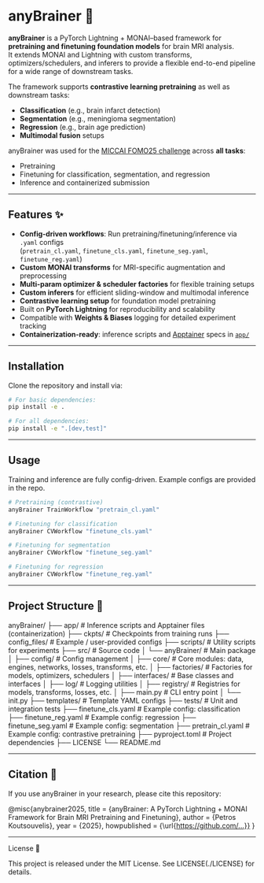 # anyBrainer 🧠
**anyBrainer** is a PyTorch Lightning + MONAI–based framework for **pretraining and finetuning foundation models** for brain MRI analysis.  
It extends MONAI and Lightning with custom transforms, optimizers/schedulers, and inferers to provide a flexible end-to-end pipeline for a wide range of downstream tasks.

The framework supports **contrastive learning pretraining** as well as downstream tasks:
- **Classification** (e.g., brain infarct detection)
- **Segmentation** (e.g., meningioma segmentation)
- **Regression** (e.g., brain age prediction)
- **Multimodal fusion** setups

anyBrainer was used for the [MICCAI FOMO25 challenge](https://fomo25.grand-challenge.org/) across **all tasks**:
- Pretraining  
- Finetuning for classification, segmentation, and regression  
- Inference and containerized submission

---

## Features ✨
- **Config-driven workflows**: Run pretraining/finetuning/inference via `.yaml` configs  
  (`pretrain_cl.yaml`, `finetune_cls.yaml`, `finetune_seg.yaml`, `finetune_reg.yaml`)  
- **Custom MONAI transforms** for MRI-specific augmentation and preprocessing  
- **Multi-param optimizer & scheduler factories** for flexible training setups  
- **Custom inferers** for efficient sliding-window and multimodal inference  
- **Contrastive learning setup** for foundation model pretraining  
- Built on **PyTorch Lightning** for reproducibility and scalability
- Compatible with **Weights & Biases** logging for detailed experiment tracking
- **Containerization-ready**: inference scripts and [Apptainer](https://apptainer.org/) specs in [`app/`](./app)  

---

## Installation

Clone the repository and install via:

```bash
# For basic dependencies:
pip install -e .

# For all dependencies:
pip install -e ".[dev,test]"
```

---

## Usage

Training and inference are fully config-driven. Example configs are provided in the repo.

```bash
# Pretraining (contrastive)
anyBrainer TrainWorkflow "pretrain_cl.yaml"

# Finetuning for classification
anyBrainer CVWorkflow "finetune_cls.yaml"

# Finetuning for segmentation
anyBrainer CVWorkflow "finetune_seg.yaml"

# Finetuning for regression
anyBrainer CVWorkflow "finetune_reg.yaml"
```

---

## Project Structure 📂

anyBrainer/
├── app/ # Inference scripts and Apptainer files (containerization)
├── ckpts/ # Checkpoints from training runs
├── config_files/ # Example / user-provided configs
├── scripts/ # Utility scripts for experiments
├── src/ # Source code
│ └── anyBrainer/ # Main package
│ ├── config/ # Config management
│ ├── core/ # Core modules: data, engines, networks, losses, transforms, etc.
│ ├── factories/ # Factories for models, optimizers, schedulers
│ ├── interfaces/ # Base classes and interfaces
│ ├── log/ # Logging utilities
│ ├── registry/ # Registries for models, transforms, losses, etc.
│ ├── main.py # CLI entry point
│ └── init.py
├── templates/ # Template YAML configs
├── tests/ # Unit and integration tests
├── finetune_cls.yaml # Example config: classification
├── finetune_reg.yaml # Example config: regression
├── finetune_seg.yaml # Example config: segmentation
├── pretrain_cl.yaml # Example config: contrastive pretraining
├── pyproject.toml # Project dependencies
├── LICENSE
└── README.md

---

## Citation 📖

If you use anyBrainer in your research, please cite this repository:

@misc{anybrainer2025,
  title        = {anyBrainer: A PyTorch Lightning + MONAI Framework for Brain MRI Pretraining and Finetuning},
  author       = {Petros Koutsouvelis},
  year         = {2025},
  howpublished = {\url{https://github.com/...}}
}

---

License 📜

This project is released under the MIT License. See LICENSE(./LICENSE) for details.
